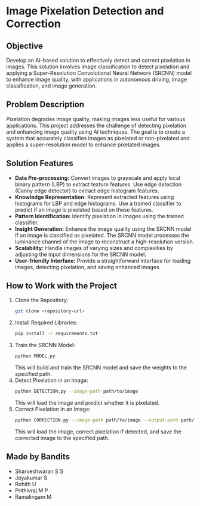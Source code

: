 # Image Pixelation Detection and Correction

## Objective
Develop an AI-based solution to effectively detect and correct pixelation in images. This solution involves image classification to detect pixelation and applying a Super-Resolution Convolutional Neural Network (SRCNN) model to enhance image quality, with applications in autonomous driving, image classification, and image generation.

## Problem Description
Pixelation degrades image quality, making images less useful for various applications. This project addresses the challenge of detecting pixelation and enhancing image quality using AI techniques. The goal is to create a system that accurately classifies images as pixelated or non-pixelated and applies a super-resolution model to enhance pixelated images.

## Solution Features
- **Data Pre-processing:** Convert images to grayscale and apply local binary pattern (LBP) to extract texture features. Use edge detection (Canny edge detector) to extract edge histogram features.
- **Knowledge Representation:** Represent extracted features using histograms for LBP and edge histograms. Use a trained classifier to predict if an image is pixelated based on these features.
- **Pattern Identification:** Identify pixelation in images using the trained classifier.
- **Insight Generation:** Enhance the image quality using the SRCNN model if an image is classified as pixelated. The SRCNN model processes the luminance channel of the image to reconstruct a high-resolution version.
- **Scalability:** Handle images of varying sizes and complexities by adjusting the input dimensions for the SRCNN model.
- **User-friendly Interface:** Provide a straightforward interface for loading images, detecting pixelation, and saving enhanced images.

## How to Work with the Project
1. Clone the Repository:
    ```bash
    git clone <repository-url>
    ```
2. Install Required Libraries:
    ```bash
    pip install -r requirements.txt
    ```
3. Train the SRCNN Model:
    ```bash
    python MODEL.py
    ```
    This will build and train the SRCNN model and save the weights to the specified path.
4. Detect Pixelation in an Image:
    ```bash
    python DETECTION.py --image-path path/to/image
    ```
    This will load the image and predict whether it is pixelated.
5. Correct Pixelation in an Image:
    ```bash
    python CORRECTION.py --image-path path/to/image --output-path path/to/save/corrected/image
    ```
    This will load the image, correct pixelation if detected, and save the corrected image to the specified path.

## Made by Bandits
- Sharveshwaran S S
- Jeyakumar S
- Rohith U
- Prithivraj M P
- Ramalingam M
